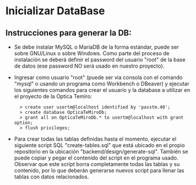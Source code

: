 # Inicializar DataBase

## Instrucciones para generar la DB:

* Se debe instalar MySQL o MariaDB de la forma estándar, puede ser sobre GNU/Linux o sobre Windows. Como parte del proceso de instalación se deberá definir el password del usuario "root" de la base de datos (ese password NO será usado en nuestro proyecto).

* Ingresar como usuario "root" (puede ser via consola con el comando "mysql" o usando un programa como Workbench o DBeaver) y ejecutar los siguientes comandos para crear el usuario y la database a utilizar en el proyecto de la Optica Temiro:

        > create user usertm@localhost identified by 'passtm.40';
        > create database OpticaTeMiroDb;
        > grant all on OpticaTeMiroDb.* to usertm@localhost with grant option;
        > flush privileges;

* Para crear todas las tablas definidas hasta el momento, ejecutar el siguiente script SQL "create-tables.sql" que está ubicado en el propio repositorio en la ubicación "backend/design/generate-sql". También se puede copiar y pegar el contenido del script en el programa usado. Observar que este script borra completamente todas las tablas y su contenido, por lo que deberán generarse nuevos script para llenar las tablas con datos relacionados.
